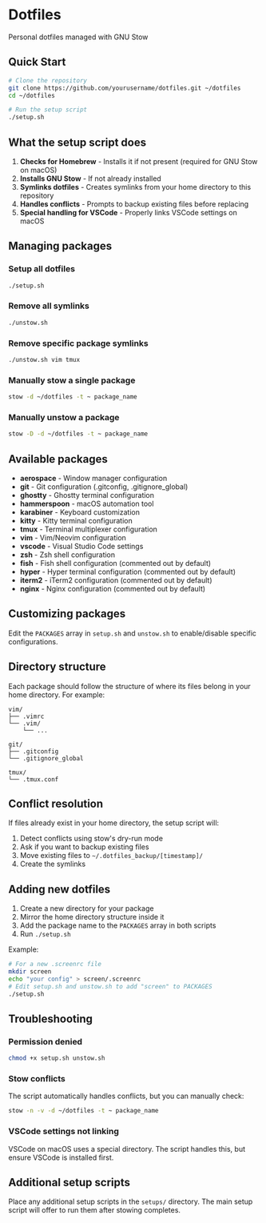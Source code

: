 # Dotfiles

Personal dotfiles managed with GNU Stow

## Quick Start

```bash
# Clone the repository
git clone https://github.com/yourusername/dotfiles.git ~/dotfiles
cd ~/dotfiles

# Run the setup script
./setup.sh
```

## What the setup script does

1. **Checks for Homebrew** - Installs it if not present (required for GNU Stow on macOS)
2. **Installs GNU Stow** - If not already installed
3. **Symlinks dotfiles** - Creates symlinks from your home directory to this repository
4. **Handles conflicts** - Prompts to backup existing files before replacing
5. **Special handling for VSCode** - Properly links VSCode settings on macOS

## Managing packages

### Setup all dotfiles
```bash
./setup.sh
```

### Remove all symlinks
```bash
./unstow.sh
```

### Remove specific package symlinks
```bash
./unstow.sh vim tmux
```

### Manually stow a single package
```bash
stow -d ~/dotfiles -t ~ package_name
```

### Manually unstow a package
```bash
stow -D -d ~/dotfiles -t ~ package_name
```

## Available packages

- **aerospace** - Window manager configuration
- **git** - Git configuration (.gitconfig, .gitignore_global)
- **ghostty** - Ghostty terminal configuration
- **hammerspoon** - macOS automation tool
- **karabiner** - Keyboard customization
- **kitty** - Kitty terminal configuration
- **tmux** - Terminal multiplexer configuration
- **vim** - Vim/Neovim configuration
- **vscode** - Visual Studio Code settings
- **zsh** - Zsh shell configuration
- **fish** - Fish shell configuration (commented out by default)
- **hyper** - Hyper terminal configuration (commented out by default)
- **iterm2** - iTerm2 configuration (commented out by default)
- **nginx** - Nginx configuration (commented out by default)

## Customizing packages

Edit the `PACKAGES` array in `setup.sh` and `unstow.sh` to enable/disable specific configurations.

## Directory structure

Each package should follow the structure of where its files belong in your home directory. For example:

```
vim/
├── .vimrc
└── .vim/
    └── ...

git/
├── .gitconfig
└── .gitignore_global

tmux/
└── .tmux.conf
```

## Conflict resolution

If files already exist in your home directory, the setup script will:
1. Detect conflicts using stow's dry-run mode
2. Ask if you want to backup existing files
3. Move existing files to `~/.dotfiles_backup/[timestamp]/`
4. Create the symlinks

## Adding new dotfiles

1. Create a new directory for your package
2. Mirror the home directory structure inside it
3. Add the package name to the `PACKAGES` array in both scripts
4. Run `./setup.sh`

Example:
```bash
# For a new .screenrc file
mkdir screen
echo "your config" > screen/.screenrc
# Edit setup.sh and unstow.sh to add "screen" to PACKAGES
./setup.sh
```

## Troubleshooting

### Permission denied
```bash
chmod +x setup.sh unstow.sh
```

### Stow conflicts
The script automatically handles conflicts, but you can manually check:
```bash
stow -n -v -d ~/dotfiles -t ~ package_name
```

### VSCode settings not linking
VSCode on macOS uses a special directory. The script handles this, but ensure VSCode is installed first.

## Additional setup scripts

Place any additional setup scripts in the `setups/` directory. The main setup script will offer to run them after stowing completes.
